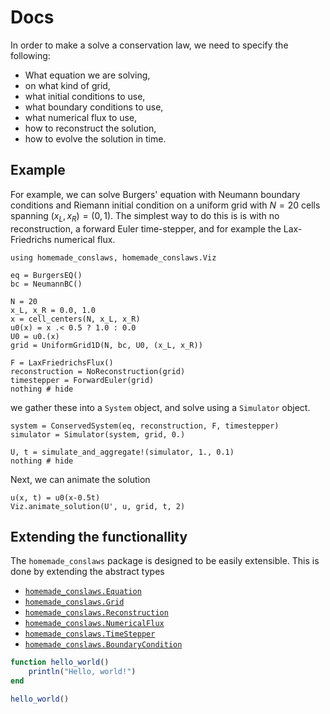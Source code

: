# Docs

In order to make a solve a conservation law, we need to specify the following:

- What equation we are solving,
- on what kind of grid,
- what initial conditions to use,
- what boundary conditions to use,
- what numerical flux to use,
- how to reconstruct the solution,
- how to evolve the solution in time.


## Example

For example, we can solve Burgers' equation with Neumann boundary conditions and Riemann initial condition on a uniform
grid with $N=20$ cells spanning $(x_L, x_R) = (0,1)$. The simplest way to do this is is with no reconstruction, a forward
Euler time-stepper, and for example the Lax-Friedrichs numerical flux.

```@setup 1
using homemade_conslaws, homemade_conslaws.Viz
```


```@example 1
eq = BurgersEQ()
bc = NeumannBC()

N = 20
x_L, x_R = 0.0, 1.0
x = cell_centers(N, x_L, x_R)
u0(x) = x .< 0.5 ? 1.0 : 0.0
U0 = u0.(x)
grid = UniformGrid1D(N, bc, U0, (x_L, x_R))

F = LaxFriedrichsFlux()
reconstruction = NoReconstruction(grid)
timestepper = ForwardEuler(grid)
nothing # hide
```

we gather these into a `System` object, and solve using a `Simulator` object.

```@example 1
system = ConservedSystem(eq, reconstruction, F, timestepper)
simulator = Simulator(system, grid, 0.)

U, t = simulate_and_aggregate!(simulator, 1., 0.1)
nothing # hide
```

Next, we can animate the solution

```@example 1
u(x, t) = u0(x-0.5t)
Viz.animate_solution(U', u, grid, t, 2)
```

## Extending the functionallity

The `homemade_conslaws` package is designed to be easily extensible. This is done by extending the abstract types


- [`homemade_conslaws.Equation`](@ref)
- [`homemade_conslaws.Grid`](@ref)
- [`homemade_conslaws.Reconstruction`](@ref)
- [`homemade_conslaws.NumericalFlux`](@ref)
- [`homemade_conslaws.TimeStepper`](@ref)
- [`homemade_conslaws.BoundaryCondition`](@ref)


```julia
function hello_world()
    println("Hello, world!")
end

hello_world()
```